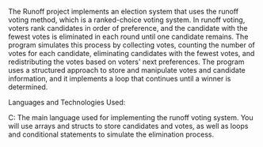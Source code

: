 The Runoff project implements an election system that uses the runoff voting method, which is a ranked-choice voting system. In runoff voting, voters rank candidates in order of preference, and the candidate with the fewest votes is eliminated in each round until one candidate remains. The program simulates this process by collecting votes, counting the number of votes for each candidate, eliminating candidates with the fewest votes, and redistributing the votes based on voters' next preferences. The program uses a structured approach to store and manipulate votes and candidate information, and it implements a loop that continues until a winner is determined.

Languages and Technologies Used:

C: The main language used for implementing the runoff voting system. You will use arrays and structs to store candidates and votes, as well as loops and conditional statements to simulate the elimination process.
